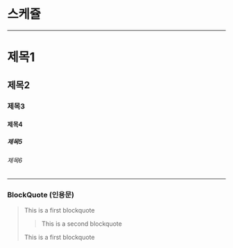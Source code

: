 # 스케쥴

---

# 제목1

## 제목2

### 제목3

#### 제목4

##### 제목5

###### 제목6

---

### BlockQuote (인용문)

> This is a first blockquote
>
> > This is a second blockquote
>
> This is a first blockquote

